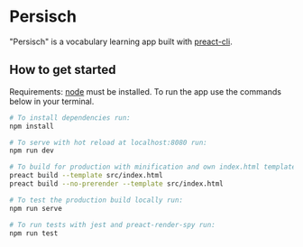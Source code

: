 # Persisch

"Persisch" is a vocabulary learning app built with [preact-cli](https://github.com/developit/preact-cli).


## How to get started
Requirements: [node](https://nodejs.org/en/) must be installed.
To run the app use the commands below in your terminal.

``` bash
# To install dependencies run:
npm install

# To serve with hot reload at localhost:8080 run:
npm run dev

# To build for production with minification and own index.html template run:
preact build --template src/index.html
preact build --no-prerender --template src/index.html

# To test the production build locally run:
npm run serve

# To run tests with jest and preact-render-spy run:
npm run test
```
